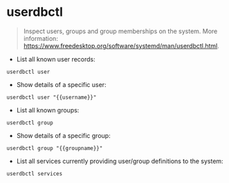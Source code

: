 # userdbctl

> Inspect users, groups and group memberships on the system.
> More information: <https://www.freedesktop.org/software/systemd/man/userdbctl.html>.

- List all known user records:

`userdbctl user`

- Show details of a specific user:

`userdbctl user "{{username}}"`

- List all known groups:

`userdbctl group`

- Show details of a specific group:

`userdbctl group "{{groupname}}"`

- List all services currently providing user/group definitions to the system:

`userdbctl services`
